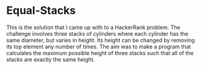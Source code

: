 # Equal-Stacks
This is the solution that I came up with to a HackerRank problem. The challenge involves three stacks of cylinders where each cylinder has the same diameter, but varies in height. Its height can be changed by removing its top element any number of times. The aim was to make a program that calculates the maximum possible height of three stacks such that all of the stacks are exactly the same height.
